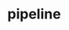 <!--
 * @Author: shgopher shgopher@gmail.com
 * @Date: 2023-04-01 04:29:01
 * @LastEditors: shgopher shgopher@gmail.com
 * @LastEditTime: 2023-04-01 04:29:04
 * @FilePath: /GOFamily/基础/函数方法/4.md
 * @Description: 
 * 
 * Copyright (c) 2023 by shgopher, All Rights Reserved. 
-->
# pipeline